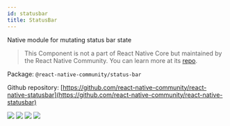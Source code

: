 ```yaml
---
id: statusbar
title: StatusBar
---
```


Native module for mutating status bar state

> This Component is not a part of React Native Core but maintained by the React Native Community. You can learn more at its [repo](https://github.com/react-native-community/react-native-statusbar).

Package: `@react-native-community/status-bar`

Github repository: [https://github.com/react-native-community/react-native-statusbar](https://github.com/react-native-community/react-native-statusbar)

<div class="docs_badges">
<img src="https://img.shields.io/github/stars/react-native-community/react-native-statusbar?style=social" />
<img src="https://img.shields.io/github/issues-pr-raw/react-native-community/react-native-statusbar" />
<img src="https://img.shields.io/github/issues-raw/react-native-community/react-native-statusbar" />
<img src="https://img.shields.io/npm/v/@react-native-community/status-bar" />
</div>
